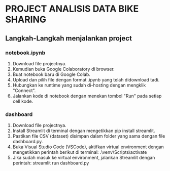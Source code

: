 # PROJECT ANALISIS DATA BIKE SHARING

## Langkah-Langkah menjalankan project

### notebook.ipynb
1. Download file projectnya.
2. Kemudian buka Google Colaboratory di browser.
3. Buat notebook baru di Google Colab.
4. Upload dan pilih file dengan format .ipynb yang telah didownload tadi.
5. Hubungkan ke runtime yang sudah di-hosting dengan mengklik "Connect".
6. Jalankan kode di notebook dengan menekan tombol "Run" pada setiap cell kode.

### dashboard
1. Download file projectnya.
2. Install Streamlit di terminal dengan mengetikkan pip install streamlit.
3. Pastikan file CSV (dataset) disimpan dalam folder yang sama dengan file dashboard.py.
4. Buka Visual Studio Code (VSCode), aktifkan virtual environment dengan mengetikkan perintah berikut di terminal:
.\venv\Scripts\activate
5. Jika sudah masuk ke virtual environment, jalankan Streamlit dengan perintah:
streamlit run dashboard.py

